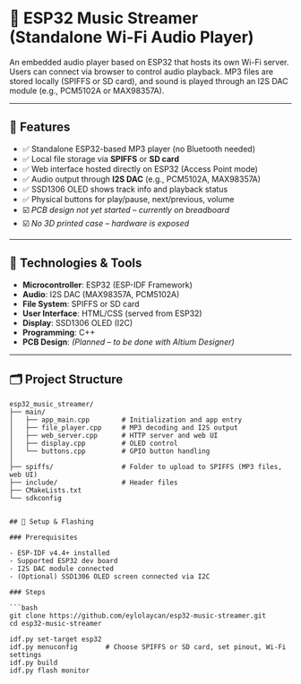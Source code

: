 # 🎵 ESP32 Music Streamer (Standalone Wi-Fi Audio Player)

An embedded audio player based on ESP32 that hosts its own Wi-Fi server. Users can connect via browser to control audio playback. MP3 files are stored locally (SPIFFS or SD card), and sound is played through an I2S DAC module (e.g., PCM5102A or MAX98357A).

---

## 🚀 Features

- ✅ Standalone ESP32-based MP3 player (no Bluetooth needed)
- ✅ Local file storage via **SPIFFS** or **SD card**
- ✅ Web interface hosted directly on ESP32 (Access Point mode)
- ✅ Audio output through **I2S DAC** (e.g., PCM5102A, MAX98357A)
- ✅ SSD1306 OLED shows track info and playback status
- ✅ Physical buttons for play/pause, next/previous, volume
- ☑️ *PCB design not yet started – currently on breadboard*
- ☑️ *No 3D printed case – hardware is exposed*

---

## 🧰 Technologies & Tools

- **Microcontroller**: ESP32 (ESP-IDF Framework)
- **Audio**: I2S DAC (MAX98357A, PCM5102A)
- **File System**: SPIFFS or SD card
- **User Interface**: HTML/CSS (served from ESP32)
- **Display**: SSD1306 OLED (I2C)
- **Programming**: C++
- **PCB Design**: *(Planned – to be done with Altium Designer)*

---

## 🗂 Project Structure

```
esp32_music_streamer/
├── main/
│   ├── app_main.cpp        # Initialization and app entry
│   ├── file_player.cpp     # MP3 decoding and I2S output
│   ├── web_server.cpp      # HTTP server and web UI
│   ├── display.cpp         # OLED control
│   └── buttons.cpp         # GPIO button handling
│
├── spiffs/                 # Folder to upload to SPIFFS (MP3 files, web UI)
├── include/                # Header files
├── CMakeLists.txt
└── sdkconfig


## 🔧 Setup & Flashing

### Prerequisites

- ESP-IDF v4.4+ installed
- Supported ESP32 dev board
- I2S DAC module connected
- (Optional) SSD1306 OLED screen connected via I2C

### Steps

```bash
git clone https://github.com/eylolaycan/esp32-music-streamer.git
cd esp32-music-streamer

idf.py set-target esp32
idf.py menuconfig       # Choose SPIFFS or SD card, set pinout, Wi-Fi settings
idf.py build
idf.py flash monitor
